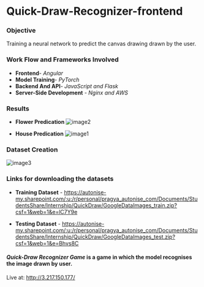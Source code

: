 
# Quick-Draw-Recognizer-frontend


### Objective
Training a neural network to predict the canvas drawing drawn by the user.



### Work Flow and Frameworks Involved
     
  * **Frontend**-                  *Angular*   
  * **Model Training**-            *PyTorch*  
  * **Backend And API**-           *JavaScript and Flask*  
  * **Server-Side Development** -  *Nginx and AWS*  
   
   
   

### Results
 
 
 * **Flower Predication**
![image2](https://user-images.githubusercontent.com/57897678/113427727-30ccdb80-93f3-11eb-9a1d-ba05c84ebfb3.png)
 
 
 * **House Predication**
  ![image1](https://user-images.githubusercontent.com/57897678/113427904-7f7a7580-93f3-11eb-9b7c-988e9c6802c4.png)



### **Dataset Creation**
 ![image3](https://user-images.githubusercontent.com/57897678/113428513-8ce42f80-93f4-11eb-90c3-fa61eae8d7f8.png)



### Links for downloading the datasets

* **Training Dataset** - https://autonise-my.sharepoint.com/:u:/r/personal/pragya_autonise_com/Documents/StudentsShare/Internship/QuickDraw/GoogleDataImages_train.zip?csf=1&web=1&e=lC7Y9e

* **Testing Dataset** - https://autonise-my.sharepoint.com/:u:/r/personal/pragya_autonise_com/Documents/StudentsShare/Internship/QuickDraw/GoogleDataImages_test.zip?csf=1&web=1&e=Bhvs8C  



#### *Quick-Draw Recognizer Game* is a game in which the model recognises the image drawn by user.

Live at: http://3.217.150.177/ 


